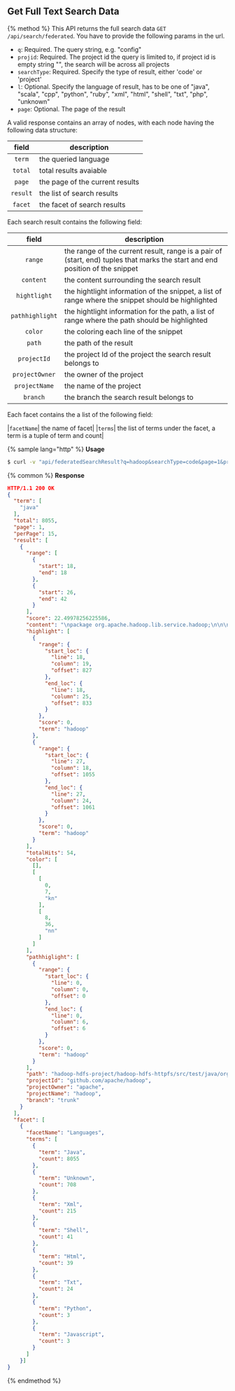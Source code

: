 ## Get Full Text Search Data

{% method %}
This API returns the full search data `GET /api/search/federated`. You have to provide the following params in the url.

* `q`: Required. The query string, e.g. "config"
* `projid`: Required. The project id the query is limited to, if project id is empty string "", the search will be across all projects
* `searchType`: Required. Specify the type of result, either 'code' or 'project'
* `l`: Optional. Specify the language of result, has to be one of "java", "scala", "cpp", "python", "ruby", "xml", "html", "shell", "txt", "php", "unknown"
* `page`: Optional. The page of the result



A valid response contains an array of nodes, with each node having the following data structure:

| field | description |
|:-:|---|
|`term`| the queried language |
|`total`| total results avaiable |
|`page`| the page of the current results |
|`result`| the list of search results|
|`facet`| the facet of search results|

Each search result contains the following field:

| field | description |
|:-:|---|
|`range`| the range of the current result, range is a pair of (start, end) tuples that marks the start and end position of the snippet |
|`content`| the content surrounding the search result |
|`hightlight`| the hightlight information of the snippet, a list of range where the snippet should be highlighted |
|`pathhighlight`| the hightlight information for the path, a list of range where the path should be highlighted|
|`color`| the coloring each line of the snippet|
|`path`| the path of the result|
|`projectId`| the project Id of the project the search result belongs to|
|`projectOwner`| the owner of the project|
|`projectName`| the name of the project|
|`branch`| the branch the search result belongs to|

Each facet contains the a list of the following field:

|`facetName`| the name of facet|
|`terms`| the list of terms under the facet, a term is a tuple of term and count|




{% sample lang="http" %}
**Usage**
```bash
$ curl -v "api/federatedSearchResult?q=hadoop&searchType=code&page=1&projid=github.com%2Fapache%2Fhadoop&l=java"
```


{% common %}
**Response**

```json
HTTP/1.1 200 OK
{
  "term": [
    "java"
  ],
  "total": 8055,
  "page": 1,
  "perPage": 15,
  "result": [
    {
      "range": [
        {
          "start": 18,
          "end": 18
        },
        {
          "start": 26,
          "end": 42
        }
      ],
      "score": 22.49978256225586,
      "content": "\npackage org.apache.hadoop.lib.service.hadoop;\n\n\nimport org.apache.hadoop.conf.Configuration;\nimport org.apache.hadoop.fs.CommonConfigurationKeysPublic;\nimport org.apache.hadoop.fs.FileSystem;\nimport org.apache.hadoop.fs.Path;\nimport org.apache.hadoop.lib.server.Server;\nimport org.apache.hadoop.lib.server.ServiceException;\nimport org.apache.hadoop.lib.service.FileSystemAccess;\nimport org.apache.hadoop.lib.service.FileSystemAccessException;\nimport org.apache.hadoop.lib.service.instrumentation.InstrumentationService;\nimport org.apache.hadoop.lib.service.scheduler.SchedulerService;\nimport org.apache.hadoop.test.HFSTestCase;\nimport org.apache.hadoop.test.TestDir;\nimport org.apache.hadoop.test.TestDirHelper;\nimport org.apache.hadoop.test.TestException;\nimport org.apache.hadoop.test.TestHdfs;\nimport org.apache.hadoop.test.TestHdfsHelper;\nimport org.apache.hadoop.util.StringUtils;",
      "highlight": [
        {
          "range": {
            "start_loc": {
              "line": 18,
              "column": 19,
              "offset": 827
            },
            "end_loc": {
              "line": 18,
              "column": 25,
              "offset": 833
            }
          },
          "score": 0,
          "term": "hadoop"
        },
        {
          "range": {
            "start_loc": {
              "line": 27,
              "column": 18,
              "offset": 1055
            },
            "end_loc": {
              "line": 27,
              "column": 24,
              "offset": 1061
            }
          },
          "score": 0,
          "term": "hadoop"
        }
      ],
      "totalHits": 54,
      "color": [
        [],
        [
          [
            0,
            7,
            "kn"
          ],
          [
            8,
            36,
            "nn"
          ]
        ]
      ],
      "pathhiglight": [
        {
          "range": {
            "start_loc": {
              "line": 0,
              "column": 0,
              "offset": 0
            },
            "end_loc": {
              "line": 0,
              "column": 6,
              "offset": 6
            }
          },
          "score": 0,
          "term": "hadoop"
        }
      ],
      "path": "hadoop-hdfs-project/hadoop-hdfs-httpfs/src/test/java/org/apache/hadoop/lib/service/hadoop/TestFileSystemAccessService.java",
      "projectId": "github.com/apache/hadoop",
      "projectOwner": "apache",
      "projectName": "hadoop",
      "branch": "trunk"
    }
  ],
  "facet": [
    {
      "facetName": "Languages",
      "terms": [
        {
          "term": "Java",
          "count": 8055
        },
        {
          "term": "Unknown",
          "count": 708
        },
        {
          "term": "Xml",
          "count": 215
        },
        {
          "term": "Shell",
          "count": 41
        },
        {
          "term": "Html",
          "count": 39
        },
        {
          "term": "Txt",
          "count": 24
        },
        {
          "term": "Python",
          "count": 3
        },
        {
          "term": "Javascript",
          "count": 3
        }
      ]
    }]
}
```


{% endmethod %}
